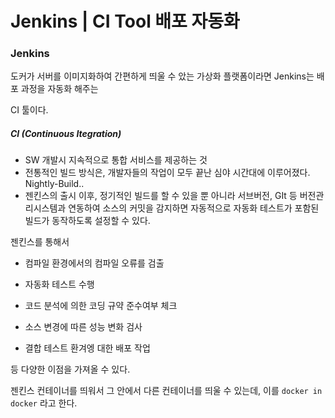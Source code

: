 # Jenkins | CI Tool 배포 자동화



### Jenkins

도커가 서버를 이미지화하여 간편하게 띄울 수 았는 가상화 플랫폼이라면 Jenkins는 배포 과정을 자동화 해주는

CI 툴이다.

##### CI (Continuous Itegration)

- SW 개발시 지속적으로 통합 서비스를 제공하는 것
- 전통적인 빌드 방식은, 개발자들의 작업이 모두 끝난 심야 시간대에 이루어졌다. Nightly-Build..
- 젠킨스의 출시 이후, 정기적인 빌드를 할 수 있을 뿐 아니라 서브버전,  GIt 등 버전관리시스템과 연동하여 소스의 커밋을  감지하면 자동적으로 자동화 테스트가 포함된 빌드가 동작하도록 설정할 수 있다.

 

젠킨스를 통해서 

- 컴파일 환경에서의  컴파일  오류를 검출

- 자동화 테스트 수행
- 코드 분석에 의한 코딩 규약  준수여부 체크
- 소스 변경에 따른 성능  변화 검사
- 결합 테스트  환겨엥 대한 배포 작업

등 다양한  이점을 가져올 수 있다.



젠킨스 컨테이너를 띄워서 그 안에서 다른 컨테이너를 띄울 수 있는데, 이를 `docker in docker` 라고 한다.

